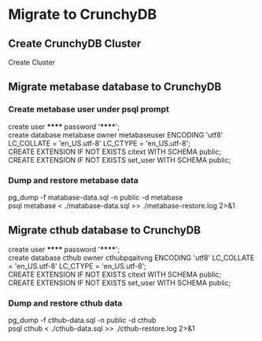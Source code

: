 # Migrate to CrunchyDB

## Create CrunchyDB Cluster

Create Cluster

## Migrate metabase database to CrunchyDB

### Create metabase user under psql prompt

create user **\*\*\*\*** password '**\*\*\*\***';  
create database metabase owner metabaseuser ENCODING 'utf8' LC_COLLATE = 'en_US.utf-8' LC_CTYPE = 'en_US.utf-8';  
CREATE EXTENSION IF NOT EXISTS citext WITH SCHEMA public;  
CREATE EXTENSION IF NOT EXISTS set_user WITH SCHEMA public;

### Dump and restore metabase data

pg_dump -f matabase-data.sql -n public -d metabase  
psql metabase < ./matabase-data.sql >> ./metabase-restore.log 2>&1

## Migrate cthub database to CrunchyDB

create user **\*\*\*\*** password '**\*\*\*\***';  
create database cthub owner cthubpqaitvng ENCODING 'utf8' LC_COLLATE = 'en_US.utf-8' LC_CTYPE = 'en_US.utf-8';  
CREATE EXTENSION IF NOT EXISTS citext WITH SCHEMA public;  
CREATE EXTENSION IF NOT EXISTS set_user WITH SCHEMA public;

### Dump and restore cthub data

pg_dump -f cthub-data.sql -n public -d cthub  
psql cthub < ./cthub-data.sql >> ./cthub-restore.log 2>&1  

